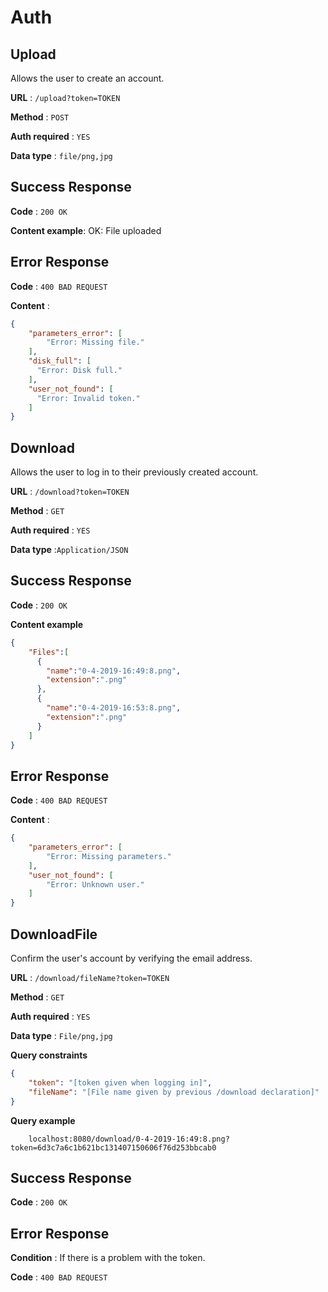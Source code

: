 # Auth
## Upload
Allows the user to create an account.

**URL** : `/upload?token=TOKEN`

**Method** : `POST`

**Auth required** : `YES`

**Data type** : `file/png,jpg`


## Success Response

**Code** : `200 OK`

**Content example**: OK: File uploaded

## Error Response

**Code** : `400 BAD REQUEST`

**Content** :

```json
{
    "parameters_error": [
        "Error: Missing file."
    ],
    "disk_full": [
      "Error: Disk full."
    ],
    "user_not_found": [
      "Error: Invalid token."
    ]
}
```

## Download
Allows the user to log in to their previously created account.

**URL** : `/download?token=TOKEN`

**Method** : `GET`

**Auth required** : `YES`

**Data type** :`Application/JSON`

## Success Response

**Code** : `200 OK`

**Content example**

```json
{
    "Files":[
      {
        "name":"0-4-2019-16:49:8.png",
        "extension":".png"
      },
      {
        "name":"0-4-2019-16:53:8.png",
        "extension":".png"
      }
    ]
}
```

## Error Response

**Code** : `400 BAD REQUEST`

**Content** :

```json
{
    "parameters_error": [
        "Error: Missing parameters."
    ],
    "user_not_found": [
        "Error: Unknown user."
    ]
}
```

## DownloadFile
Confirm the user's account by verifying the email address.

**URL** : `/download/fileName?token=TOKEN`

**Method** : `GET`

**Auth required** : `YES`

**Data type** : `File/png,jpg`

**Query constraints**

```json
{
    "token": "[token given when logging in]",
    "fileName": "[File name given by previous /download declaration]"
}
```

**Query example**

```
    localhost:8080/download/0-4-2019-16:49:8.png?token=6d3c7a6c1b621bc131407150606f76d253bbcab0
```

## Success Response

**Code** : `200 OK`

## Error Response

**Condition** : If there is a problem with the token.

**Code** : `400 BAD REQUEST`